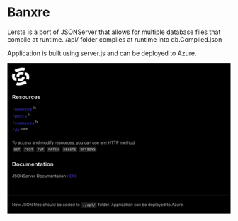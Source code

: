 # Banxre

Lerste is a port of JSONServer that allows for multiple database files that compile at runtime. /api/ folder compiles at runtime into db.Compiled.json

Application is built using server.js and can be deployed to Azure.

![Screenshot](screen.png?raw=true "Screenshot")
